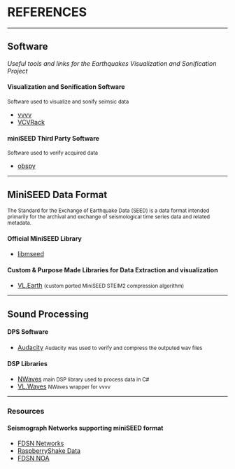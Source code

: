 # REFERENCES
***


## Software
<cite>Useful tools and links for the Earthquakes Visualization and Sonification Project</cite>


#### Visualization and Sonification Software 
<small>Software used to visualize and sonify seimsic data</small>
- [vvvv](https://visualprogramming.net/)
- [VCVRack](https://vcvrack.com/)

#### miniSEED Third Party Software
<small>Software used to verify acquired data</small>
- [obspy](https://github.com/obspy/obspy) 

***
## MiniSEED Data Format
<small>The Standard for the Exchange of Earthquake Data (SEED) is a data format intended primarily for the archival and exchange of seismological time series data and related metadata.</small>

#### Official MiniSEED Library
- [libmseed](https://github.com/EarthScope/libmseed)

#### Custom & Purpose Made Libraries for Data Extraction and visualization
- [VL.Earth](https://github.com/cnisidis/VL.Earth) <small>(custom ported MiniSEED STEIM2 compression algorithm)</small>



***

## Sound Processing
#### DPS Software
- [Audacity](https://www.audacityteam.org/)
<small>Audacity was used to verify and compress the outputed wav files</small>
#### DSP Libraries
- [NWaves](https://github.com/ar1st0crat/NWaves)
<small>main DSP library used to process data in C#</small>
- [VL.Waves](https://github.com/cnisidis/VL.Waves) 
  <small>NWaves wrapper for vvvv</small>
***

### Resources

#### Seismograph Networks supporting miniSEED format
- [FDSN Networks](http://www.fdsn.org/networks/)
- [RaspberryShake Data](https://data.raspberryshake.org/fdsnws/)
- [FDSN NOA](http://eida.gein.noa.gr/fdsnws)


